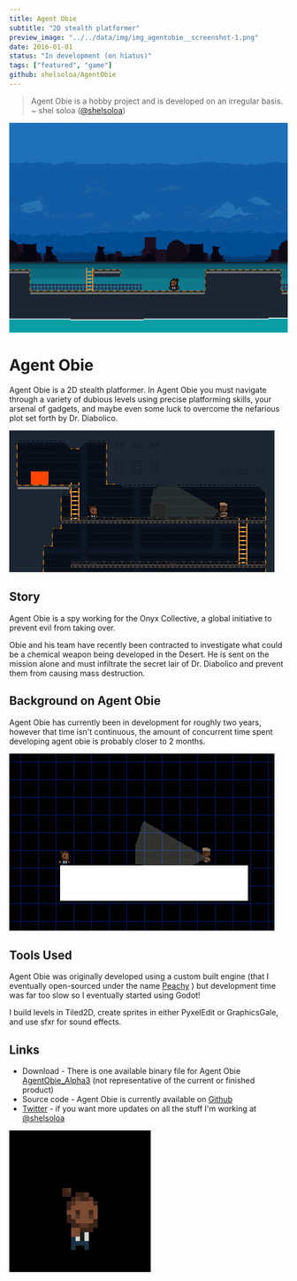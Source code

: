```yaml
---
title: Agent Obie
subtitle: "2D stealth platformer"
preview_image: "../../data/img/img_agentobie__screenshot-1.png"
date: 2016-01-01
status: "In development (on hiatus)"
tags: ["featured", "game"]
github: shelsoloa/AgentObie
---
```


> Agent Obie is a hobby project and is developed on an irregular basis.
> ~ shel soloa ([@shelsoloa](http://twitter.com/shelsoloa))

![](../../data/img/img_agentobie__screenshot-1.png)

# Agent Obie
Agent Obie is a 2D stealth platformer. In Agent Obie you must navigate through a variety of dubious levels using precise platforming skills, your arsenal of gadgets, and maybe even some luck to overcome the nefarious plot set forth by Dr. Diabolico.

![](../../data/img/img_agentobie__gameplay.gif)

## Story
Agent Obie is a spy working for the Onyx Collective, a global initiative to prevent evil from taking over.

Obie and his team have recently been contracted to investigate what could be a chemical weapon being developed in the Desert. He is sent on the mission alone and must infiltrate the secret lair of Dr. Diabolico and prevent them from causing mass destruction.


## Background on Agent Obie
Agent Obie has currently been in development for roughly two years, however that time isn't continuous, the amount of concurrent time spent developing agent obie is probably closer to 2 months.

![](../../data/img/img_agentobie__gameplay-2.gif)


## Tools Used
Agent Obie was originally developed using a custom built engine (that I eventually open-sourced under the name [Peachy](/projects/peachy "Peachy Project Page") ) but development time was far too slow so I eventually started using Godot!

I build levels in Tiled2D, create sprites in either PyxelEdit or GraphicsGale, and use sfxr for sound effects.

## Links
 - Download - There is one available binary file for Agent Obie [AgentObie_Alpha3]() (not representative of the current or finished product)
 - Source code - Agent Obie is currently available on [Github](http://github.com/shelsoloa/agentobie)
 - [Twitter](http://twitter.com/shelsoloa) - if you want more updates on all the stuff I'm working at [@shelsoloa](http://twitter.com/shelsoloa)

 ![](../../data/img/img_agentobie__run.gif)